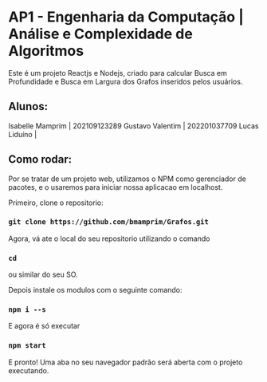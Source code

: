 # AP1 - Engenharia da Computação | Análise e Complexidade de Algoritmos

Este é um projeto Reactjs e Nodejs, criado para calcular Busca em Profundidade e Busca em Largura dos Grafos inseridos pelos usuários.

## Alunos:
Isabelle Mamprim | 202109123289
Gustavo Valentim | 202201037709
Lucas Liduíno | 

## Como rodar:

Por se tratar de um projeto web, utilizamos o NPM como gerenciador de pacotes, e o usaremos para iniciar nossa aplicacao em localhost.

Primeiro, clone o repositorio:

### `git clone https://github.com/bmamprim/Grafos.git`

Agora, vá ate o local do seu repositorio utilizando o comando 

### `cd`

ou similar do seu SO.

Depois instale os modulos com o seguinte comando:

### `npm i --s`

E agora é só executar

### `npm start`

E pronto! Uma aba no seu navegador padrão será aberta com o projeto executando.
